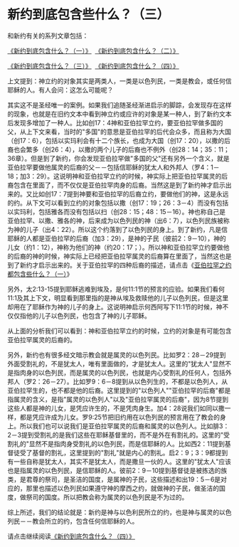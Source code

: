 # 新约到底包含些什么？（三）



<p>和新约有关的系列文章包括：&nbsp;</p>

<p><a href="/node/12706">《新约到底包含什么？（一）》</a>&nbsp;&nbsp;<a href="/node/12708">《新约到底包含什么？（二）》</a></p>

<p><a href="/node/12707">《新约到底包含什么？（三）》</a>&nbsp;&nbsp;<a href="/node/12709">《新约到底包含什么？（四）》</a></p>

<p>上文提到：神立约的对象其实是两类人，一类是以色列民，一类是教会，或任何信耶稣的人。有人会问：这怎么可能呢？</p>

<p>其实这不是圣经唯一的案例。如果我们追随圣经渐进启示的脚踪，会发现存在这样的现象，也就是在旧约文本中看到神立约或应许的对象是某一种人，到了新约文本后发现多增加了一种人。比如创17：4神和亚伯拉罕立约，要亚伯拉罕做多国的父，从上下文来看，当时的"多国"的意思是亚伯拉罕的后代会众多，而且称为大国（创17：6），包括以实玛利会有十二个族长，也成为大国（创17：20），以撒的后裔也会繁多（创26：4），以撒的两个儿子的后裔也不例外（创28：14；35：11；36章）。但是到了新约，你会发现亚伯拉罕做"多国的父"还有另外一个含义，就是亚伯拉罕要做他属灵的后裔的父－－包括信耶稣的犹太人和外邦人（罗4：1－18；加3：29）。这说明神和亚伯拉罕立约的时候，神实际上把亚伯拉罕属灵的后裔包含在里面了，而不仅仅是亚伯拉罕肉身的后裔。当然这是到了新约神才启示出来的。又比如创17：7提到神要和亚伯拉罕的后裔立约，要做他们的神，这是永远的约。从下文可以看到立约的对象包括以撒（创17：19；26：3－4）而没有包括以实玛利，包括雅各而没有包括以扫（创28：15；48：15－16）。神也称自己是亚伯拉罕、以撒、雅各的神，后来成为以色列民的神（出6：7），以色列民族被称为神的儿子（出4：22）。所以这个约落到了以色列民的身上。到了新约，凡是信耶稣的人都是亚伯拉罕的后裔（加3：29），是神的子民（彼前2：9－10），神的儿女（约1：12），神称为他们的神（约20：17；）。所以神和亚伯拉罕立约要做他的后裔的神的时候，神实际上已经把亚伯拉罕属灵的后裔算在里面了，当然这也是到了新约才启示出来的。关于亚伯拉罕的四种后裔的描述，请点击《<a href="/node/12700">亚伯拉罕之约都包含些什么？（一）</a>》</p>

<p>另外，太2:13-15提到耶稣逃难到埃及，是何11:1节的预言的应验。如果我们看何11:1及其上下文，明显看到那里指的是神从埃及救赎他的儿子以色列民，但是这里却用在了耶稣作为神的儿子的身上。这说明神启示何西阿写下11:1节的时候，神不仅仅指他的儿子以色列民，也包含了神的儿子耶稣。</p>

<p>从上面的分析我们可以看到：神和亚伯拉罕立约的时候，立约的对象是有可能包含亚伯拉罕属灵的后裔的。</p>

<p>另外，新约也有很多经文暗示教会就是属灵的以色列民。比如罗2：28－29提到外面受割礼的，不是犹太人，唯有里面做的，才是犹太人。这里的"犹太人"显然不是指肉身的以色列民，而是属灵的以色列民，也就是内心受割礼的任何人，包括外邦人（罗2：26－27）。比如罗9：6－8提到从以色列生的，不都是以色列人，从亚伯拉罕生的，也不都是他的后裔。这里提到的"以色列人""亚伯拉罕的后裔"都是指属灵的含义，是指"属灵的以色列人"以及"亚伯拉罕属灵的后裔"，因为8节提到这些人都是神的儿女，是凭应许生的，不是凭肉身生。加4：28说我们如同以撒一样，都是凭应许成为儿女。罗9:25节把旧约用在以色列民的预言用在了教会的身上。所以我们也可以说我们是亚伯拉罕属灵的后裔和属灵的以色列人。比如腓3：2－3提到受割礼的是我们这些在耶稣基督里的，而不是外在有割礼的。这里的"受割礼的"显然不是指肉身受割礼的以色列民，而是信耶稣的人。比如西2：11提到基督徒受了基督的割礼，这里提到的"割礼"就是内心的割礼。启2：9；3：9都提到有一些自称是犹太人，其实不是犹太人，而是撒旦一伙的人。这里的"犹太人"应该也是指属灵的以色列民，是信耶稣的人。彼前2：9－10提到基督徒是被拣选的族类，是君尊的祭司，是圣洁的国度，是属神的子民，这些描述和出19：5－6是对应的，那里也描述以色列民如果遵守神的摩西之约，就做神的子民，做圣洁的国度，做祭司的国度。所以把教会称为属灵的以色列民是不为过的。</p>

<p>综上所述，我们的结论就是：新约是神与以色利民所立的约，也是神与属灵的以色列民－－教会所立的约，包含任何信耶稣的人。</p>

<p>请点击继续阅读<a href="/node/12709">《新约到底包含什么？（四）》</a></p>